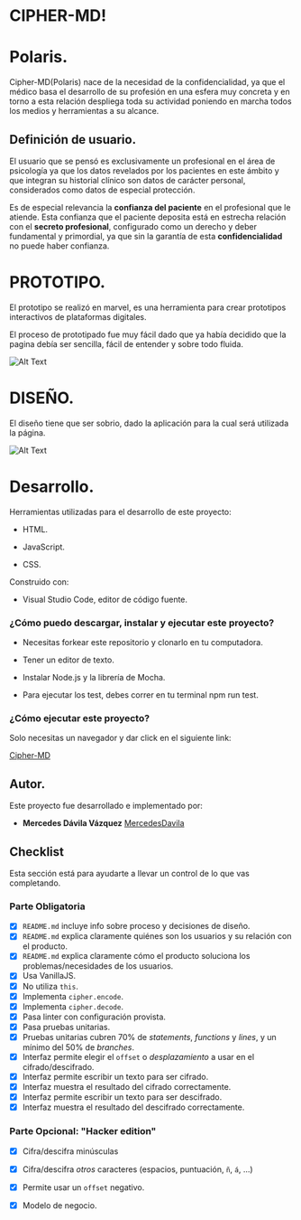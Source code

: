 ﻿# CIPHER-MD!

# Polaris.
Cipher-MD(Polaris)  nace de la necesidad de la confidencialidad, ya que el médico basa el desarrollo de su profesión en una esfera muy concreta y en torno a esta relación despliega toda su actividad poniendo en marcha todos los medios y herramientas a su alcance.

## Definición de usuario.

El usuario que se pensó es exclusivamente un profesional en el área de psicología ya que los datos revelados por los pacientes en este ámbito y que integran su historial clínico son datos de carácter personal, considerados como datos de especial protección.

Es de especial relevancia la **confianza del paciente** en el profesional que le atiende. Esta confianza que el paciente deposita está en estrecha relación con el **secreto profesional**, configurado como un derecho y deber fundamental y primordial, ya que sin la garantía de esta **confidencialidad** no puede haber confianza.

# PROTOTIPO.

El prototipo se realizó en marvel, es una herramienta para crear prototipos interactivos de plataformas digitales.

El proceso de prototipado fue muy fácil dado que ya había decidido que la pagina debía ser sencilla, fácil de entender y sobre todo fluida.

![Alt Text](https://media.giphy.com/media/XxvOKXmrMitllTd3wp/giphy.gif)

# DISEÑO.

El diseño tiene que ser sobrio, dado la aplicación para la cual será utilizada la página.

![Alt Text](https://media.giphy.com/media/dXjSyMgZuo0awxpLm2/giphy.gif)

# Desarrollo.

Herramientas utilizadas para el desarrollo de este proyecto:

-  HTML.

-  JavaScript.

-  CSS.

Construido con:

- Visual Studio Code, editor de código fuente.

### ¿Cómo puedo descargar, instalar y ejecutar este proyecto?

-  Necesitas forkear este repositorio y clonarlo en tu computadora.

-  Tener un editor de texto.

-  Instalar Node.js y la librería de Mocha.

-  Para ejecutar los test, debes correr en tu terminal npm run test.

### ¿Cómo ejecutar este proyecto?

Solo necesitas un navegador y dar click en el siguiente link:

[Cipher-MD](https://mercedesdavila.github.io/MEX-008-Cipher/src/index.html#top)

## Autor.

Este proyecto fue desarrollado e implementado por:

-  **Mercedes Dávila Vázquez**  [MercedesDavila](https://github.com/MercedesDavila)

## Checklist
Esta sección está  para ayudarte a llevar un control de lo que vas completando.

### Parte Obligatoria
* [x] `README.md` incluye info sobre proceso y decisiones de diseño.
* [x] `README.md` explica claramente quiénes son los usuarios y su relación con
  el producto.
* [x] `README.md` explica claramente cómo el producto soluciona los
  problemas/necesidades de los usuarios.
* [x] Usa VanillaJS.
* [x] No utiliza `this`.
* [x] Implementa `cipher.encode`.
* [x] Implementa `cipher.decode`.
* [x] Pasa linter con configuración provista.
* [x] Pasa pruebas unitarias.
* [x] Pruebas unitarias cubren 70% de _statements_, _functions_ y _lines_, y un
  mínimo del 50% de _branches_.
* [x] Interfaz permite elegir el `offset` o _desplazamiento_ a usar en el
  cifrado/descifrado.
* [x] Interfaz permite escribir un texto para ser cifrado.
* [x] Interfaz muestra el resultado del cifrado correctamente.
* [x] Interfaz permite escribir un texto para ser descifrado.
* [x] Interfaz muestra el resultado del descifrado correctamente.

### Parte Opcional: "Hacker edition"
* [x] Cifra/descifra minúsculas
* [x] Cifra/descifra _otros_ caracteres (espacios, puntuación, `ñ`, `á`, ...)
* [x] Permite usar un `offset` negativo.
* [x] Modelo de negocio.

